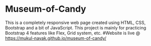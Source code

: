 # Museum-of-Candy
This is a completely responsive web page created using HTML, CSS, Bootstrap and a bit of JavaScript.
This project is mainly for practicing Bootstrap 4 features like Flex, Grid system, etc.
#Website is live @
https://mukul-nayak.github.io/museum-of-candy/
